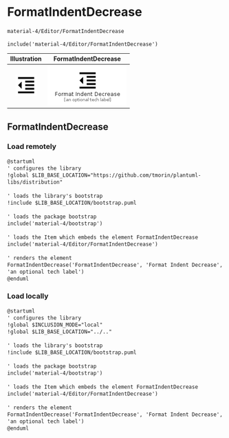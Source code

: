 # FormatIndentDecrease


```text
material-4/Editor/FormatIndentDecrease
```

```text
include('material-4/Editor/FormatIndentDecrease')
```



| Illustration | FormatIndentDecrease |
| :---: | :---: |
| ![illustration for Illustration](../../material-4/Editor/FormatIndentDecrease.png) | ![illustration for FormatIndentDecrease](../../material-4/Editor/FormatIndentDecrease.Local.png) |




## FormatIndentDecrease

### Load remotely
```plantuml
@startuml
' configures the library
!global $LIB_BASE_LOCATION="https://github.com/tmorin/plantuml-libs/distribution"

' loads the library's bootstrap
!include $LIB_BASE_LOCATION/bootstrap.puml

' loads the package bootstrap
include('material-4/bootstrap')

' loads the Item which embeds the element FormatIndentDecrease
include('material-4/Editor/FormatIndentDecrease')

' renders the element
FormatIndentDecrease('FormatIndentDecrease', 'Format Indent Decrease', 'an optional tech label')
@enduml
```

### Load locally
```plantuml
@startuml
' configures the library
!global $INCLUSION_MODE="local"
!global $LIB_BASE_LOCATION="../.."

' loads the library's bootstrap
!include $LIB_BASE_LOCATION/bootstrap.puml

' loads the package bootstrap
include('material-4/bootstrap')

' loads the Item which embeds the element FormatIndentDecrease
include('material-4/Editor/FormatIndentDecrease')

' renders the element
FormatIndentDecrease('FormatIndentDecrease', 'Format Indent Decrease', 'an optional tech label')
@enduml
```

